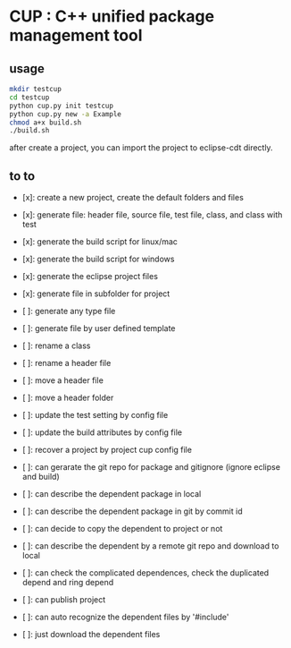 # CUP : C++ unified package management tool

## usage

~~~bash
mkdir testcup
cd testcup
python cup.py init testcup
python cup.py new -a Example
chmod a+x build.sh
./build.sh
~~~

after create a project, you can import the project to eclipse-cdt directly.


## to to

- [x]: create a new project, create the default folders and files
- [x]: generate file: header file, source file, test file, class, and class with test
- [x]: generate the build script for linux/mac
- [x]: generate the build script for windows
- [x]: generate the eclipse project files

- [x]: generate file in subfolder for project
- [ ]: generate any type file
- [ ]: generate file by user defined template

- [ ]: rename a class
- [ ]: rename a header file
- [ ]: move a header file
- [ ]: move a header folder

- [ ]: update the test setting by config file
- [ ]: update the build attributes by config file
- [ ]: recover a project by project cup config file

- [ ]: can gerarate the git repo for package and gitignore (ignore eclipse and build)

- [ ]: can describe the dependent package in local
- [ ]: can describe the dependent package in git by commit id
- [ ]: can decide to copy the dependent to project or not
- [ ]: can describe the dependent by a remote git repo and download to local
- [ ]: can check the complicated dependences, check the duplicated depend and ring depend
- [ ]: can publish project
- [ ]: can auto recognize the dependent files by '#include'
- [ ]: just download the dependent files
